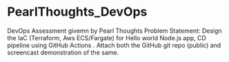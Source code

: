 # PearlThoughts_DevOps
DevOps Assessment givemn by Pearl Thoughts
Problem Statement: Design the IaC (Terraform, Aws ECS/Fargate) for Hello world Node.js app, CD pipeline using GitHub Actions . Attach both the GitHub git repo (public) and screencast demonstration of the same.
